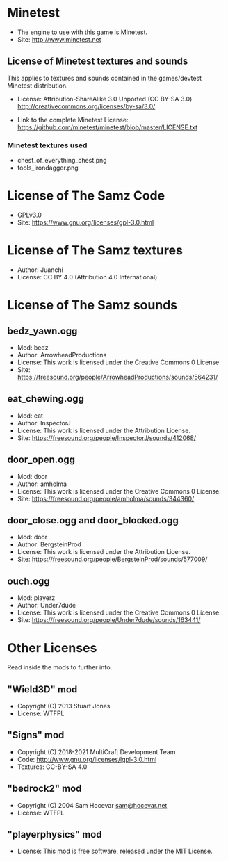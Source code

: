# Minetest

- The engine to use with this game is Minetest.
- Site: http://www.minetest.net

## License of Minetest textures and sounds

This applies to textures and sounds contained in the games/devtest Minetest
distribution.

- License: Attribution-ShareAlike 3.0 Unported (CC BY-SA 3.0)
http://creativecommons.org/licenses/by-sa/3.0/

- Link to the complete Minetest License:
https://github.com/minetest/minetest/blob/master/LICENSE.txt

### Minetest textures used

- chest_of_everything_chest.png
- tools_irondagger.png

# License of The Samz Code

- GPLv3.0
- Site: https://www.gnu.org/licenses/gpl-3.0.html

# License of The Samz textures

- Author: Juanchi
- License: CC BY 4.0 (Attribution 4.0 International)

# License of The Samz sounds

## bedz_yawn.ogg
- Mod: bedz
- Author: ArrowheadProductions
- License: This work is licensed under the Creative Commons 0 License.
- Site: https://freesound.org/people/ArrowheadProductions/sounds/564231/

## eat_chewing.ogg
- Mod: eat
- Author: InspectorJ
- License: This work is licensed under the Attribution License.
- Site: https://freesound.org/people/InspectorJ/sounds/412068/

## door_open.ogg
- Mod: door
- Author: amholma
- License: This work is licensed under the Creative Commons 0 License.
- Site: https://freesound.org/people/amholma/sounds/344360/

## door_close.ogg and door_blocked.ogg
- Mod: door
- Author: BergsteinProd
- License: This work is licensed under the Attribution License.
- Site: https://freesound.org/people/BergsteinProd/sounds/577009/

## ouch.ogg
- Mod: playerz
- Author: Under7dude
- License: This work is licensed under the Creative Commons 0 License.
- Site: https://freesound.org/people/Under7dude/sounds/163441/

# Other Licenses

Read inside the mods to further info.

## "Wield3D" mod

- Copyright (C) 2013 Stuart Jones
- License: WTFPL

## "Signs" mod

- Copyright (C) 2018-2021 MultiCraft Development Team
- Code: http://www.gnu.org/licenses/lgpl-3.0.html
- Textures: CC-BY-SA 4.0

## "bedrock2" mod

- Copyright (C) 2004 Sam Hocevar <sam@hocevar.net>
- License: WTFPL

## "playerphysics" mod

- License: This mod is free software, released under the MIT License.
